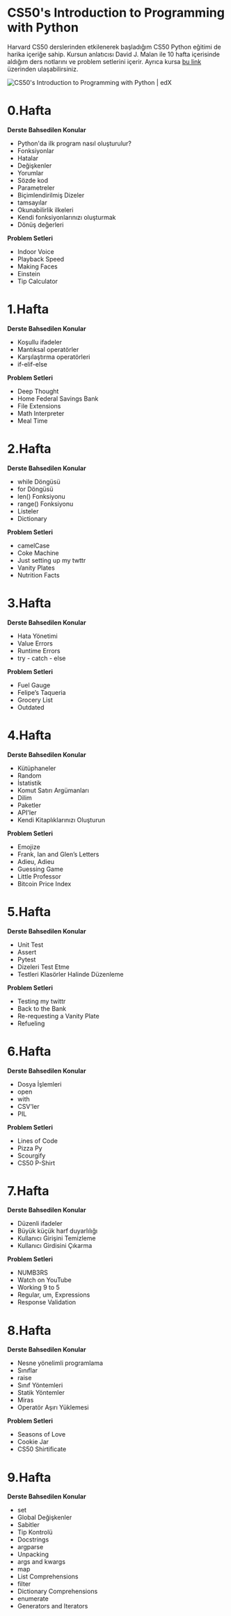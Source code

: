 # CS50's Introduction to Programming with Python

Harvard CS50 derslerinden etkilenerek başladığım CS50 Python eğitimi de harika içeriğe sahip. Kursun anlatıcısı David J. Malan ile 10 hafta içerisinde aldığım ders notlarını ve problem setlerini içerir. Ayrıca kursa [bu link](https://cs50.harvard.edu/python/2022/) üzerinden ulaşabilirsiniz.

![CS50's Introduction to Programming with Python | edX](https://prod-discovery.edx-cdn.org/media/course/image/2cc794d0-316d-42f7-bbfd-25c34e4cd5df-033e46d516c0.small.png)

# 0.Hafta 

**Derste Bahsedilen Konular**

* Python'da ilk program nasıl oluşturulur?
* Fonksiyonlar
* Hatalar
* Değişkenler
* Yorumlar
* Sözde kod
* Parametreler
* Biçimlendirilmiş Dizeler
* tamsayılar
* Okunabilirlik ilkeleri
* Kendi fonksiyonlarınızı oluşturmak
* Dönüş değerleri

**Problem Setleri**

* Indoor Voice
* Playback Speed
* Making Faces
* Einstein
* Tip Calculator

# 1.Hafta
**Derste Bahsedilen Konular**
* Koşullu ifadeler
* Mantıksal operatörler
* Karşılaştırma operatörleri
* if-elif-else

**Problem Setleri**
* Deep Thought
* Home Federal Savings Bank
* File Extensions
* Math Interpreter
* Meal Time


# 2.Hafta
**Derste Bahsedilen Konular**

* while Döngüsü
* for Döngüsü
* len() Fonksiyonu
* range() Fonksiyonu
* Listeler
* Dictionary

**Problem Setleri**
* camelCase
* Coke Machine
* Just setting up my twttr
* Vanity Plates
* Nutrition Facts

# 3.Hafta
**Derste Bahsedilen Konular**
- Hata Yönetimi
- Value Errors
- Runtime Errors
- try - catch - else

**Problem Setleri**
- Fuel Gauge
- Felipe’s Taqueria
- Grocery List
- Outdated

# 4.Hafta
**Derste Bahsedilen Konular**
- Kütüphaneler
- Random
- İstatistik
- Komut Satırı Argümanları
- Dilim
- Paketler
- API'ler
- Kendi Kitaplıklarınızı Oluşturun

**Problem Setleri**

- Emojize
- Frank, Ian and Glen’s Letters
- Adieu, Adieu
- Guessing Game
- Little Professor
- Bitcoin Price Index


# 5.Hafta
**Derste Bahsedilen Konular**
- Unit Test
- Assert
- Pytest
- Dizeleri Test Etme
- Testleri Klasörler Halinde Düzenleme

**Problem Setleri**
- Testing my twittr
- Back to the Bank
- Re-requesting a Vanity Plate
- Refueling


# 6.Hafta
**Derste Bahsedilen Konular**
- Dosya İşlemleri
- open
- with
- CSV'ler
- PIL

**Problem Setleri**
- Lines of Code
- Pizza Py
- Scourgify
- CS50 P-Shirt

# 7.Hafta
**Derste Bahsedilen Konular**
- Düzenli ifadeler
- Büyük küçük harf duyarlılığı
- Kullanıcı Girişini Temizleme
- Kullanıcı Girdisini Çıkarma

**Problem Setleri**
- NUMB3RS
- Watch on YouTube
- Working 9 to 5
- Regular, um, Expressions
- Response Validation

# 8.Hafta
**Derste Bahsedilen Konular**
- Nesne yönelimli programlama
- Sınıflar
- raise
- Sınıf Yöntemleri
- Statik Yöntemler
- Miras
- Operatör Aşırı Yüklemesi

**Problem Setleri**
- Seasons of Love
- Cookie Jar
- CS50 Shirtificate


# 9.Hafta
**Derste Bahsedilen Konular**
- set
- Global Değişkenler
- Sabitler
- Tip Kontrolü
- Docstrings
- argparse
- Unpacking
- args and kwargs
- map
- List Comprehensions
- filter
- Dictionary Comprehensions
- enumerate
- Generators and Iterators